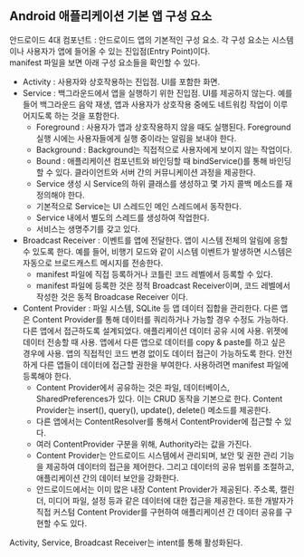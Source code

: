 ## Android 애플리케이션 기본 앱 구성 요소
안드로이드 4대 컴포넌트 : 안드로이드 앱의 기본적인 구성 요소. 각 구성 요소는 시스템이나 사용자가 앱에 들어올 수 있는 진입점(Entry Point)이다.  
manifest 파일을 보면 아래 구성 요소들을 확인할 수 있다.  
  
- Activity : 사용자와 상호작용하는 진입점. UI를 포함한 화면. 
- Service : 백그라운드에서 앱을 실행하기 위한 진입점. UI를 제공하지 않는다. 예를 들어 백그라운드 음악 재생, 앱과 사용자가 상호작용 중에도 네트워킹 작업이 이루어지도록 하는 것을 포함한다.  
  - Foreground : 사용자가 앱과 상호작용하지 않을 때도 실행된다. Foreground 실행 시에는 사용자들에게 실행 중이라는 알림을 보내야 한다.
  - Background : Background는 직접적으로 사용자에게 보이지 않는 작업이다. 
  - Bound : 애플리케이션 컴포넌트와 바인딩할 때 bindService()를 통해 바인딩할 수 있다. 클라이언트와 서버 간의 커뮤니케이션 과정을 제공한다.
  - Service 생성 시 Service의 하위 클래스를 생성하고 몇 가지 콜백 메소드를 재정의해야 한다.
  - 기본적으로 Service는 UI 스레드인 메인 스레드에서 동작한다.
  - Service 내에서 별도의 스레드를 생성하여 작업한다.
  - 서비스는 생명주기를 갖고 있다.
- Broadcast Receiver : 이벤트를 앱에 전달한다. 앱이 시스템 전체의 알림에 응할 수 있도록 한다. 예를 들어, 비행기 모드와 같이 시스템 이벤트가 발생하면 시스템은 자동으로 브로드캐스트 메시지를 전송한다.  
  - manifest 파일에 직접 등록하거나 코틀린 코드 레벨에서 등록할 수 있다.
  - manifest 파일에 등록한 것은 정적 Broadcast Receiver이며, 코드 레벨에서 작성한 것은 동적 Broadcase Receiver 이다.
- Content Provider : 파일 시스템, SQLite 등 앱 데이터 집합을 관리한다. 다른 앱은 Content Provider를 통해 데이터를 쿼리하거나 가능할 경우 수정도 가능하다. 다른 앱에서 접근하도록 설계되었다. 애플리케이션 데이터 공유 시에 사용. 위젯에 데이터 전송할 때 사용. 앱에서 다른 앱으로 데이터를 copy & paste를 하고 싶은 경우에 사용. 앱의 직접적인 코드 변경 없이도 데이터 접근이 가능하도록 한다. 안전하게 다른 앱들이 데이터에 접근할 권한을 부여한다. 사용하려면 manifest 파일에 등록해야 한다. 
  - Content Provider에서 공유하는 것은 파일, 데이터베이스, SharedPreferences가 있다. 이는 CRUD 동작을 기본으로 한다. Content Provider는 insert(), query(), update(), delete() 메소드를 제공한다. 
  - 다른 앱에서는 ContentResolver를 통해서 ContentProvider에 접근할 수 있다.
  - 여러 ContentProvider 구분을 위해, Authority라는 값을 가진다.
  - Content Provider는 안드로이드 시스템에서 관리되며, 보안 및 권한 관리 기능을 제공하여 데이터의 접근을 제어한다. 그리고 데이터의 공유 범위를 조절하고, 애플리케이션 간의 데이터 보안을 강화한다.
  - 안드로이드에서는 이미 많은 내장 Content Provider가 제공된다. 주소록, 캘린더, 미디어 파일, 설정 등과 같은 데이터에 대한 접근을 제공한다. 또한 개발자가 직접 커스텀 Content Provider를 구현하여 애플리케이션 간 데이터 공유를 구현할 수도 있다.


Activity, Service, Broadcast Receiver는 intent를 통해 활성화된다.  

 
